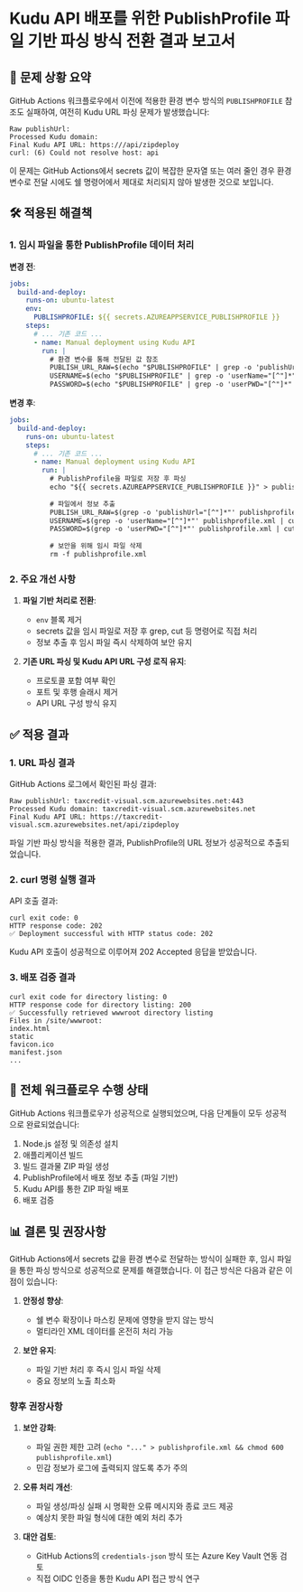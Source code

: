 # Kudu API 배포를 위한 PublishProfile 파일 기반 파싱 방식 전환 결과 보고서

## 📌 문제 상황 요약

GitHub Actions 워크플로우에서 이전에 적용한 환경 변수 방식의 `PUBLISHPROFILE` 참조도 실패하여, 여전히 Kudu URL 파싱 문제가 발생했습니다:

```
Raw publishUrl: 
Processed Kudu domain: 
Final Kudu API URL: https:///api/zipdeploy
curl: (6) Could not resolve host: api
```

이 문제는 GitHub Actions에서 secrets 값이 복잡한 문자열 또는 여러 줄인 경우 환경 변수로 전달 시에도 쉘 명령어에서 제대로 처리되지 않아 발생한 것으로 보입니다.

## 🛠️ 적용된 해결책

### 1. 임시 파일을 통한 PublishProfile 데이터 처리

**변경 전**:
```yaml
jobs:
  build-and-deploy:
    runs-on: ubuntu-latest
    env:
      PUBLISHPROFILE: ${{ secrets.AZUREAPPSERVICE_PUBLISHPROFILE }}
    steps:
      # ... 기존 코드 ...
      - name: Manual deployment using Kudu API
        run: |
          # 환경 변수를 통해 전달된 값 참조
          PUBLISH_URL_RAW=$(echo "$PUBLISHPROFILE" | grep -o 'publishUrl="[^"]*"' | cut -d'"' -f2)
          USERNAME=$(echo "$PUBLISHPROFILE" | grep -o 'userName="[^"]*"' | cut -d'"' -f2)
          PASSWORD=$(echo "$PUBLISHPROFILE" | grep -o 'userPWD="[^"]*"' | cut -d'"' -f2)
```

**변경 후**:
```yaml
jobs:
  build-and-deploy:
    runs-on: ubuntu-latest
    steps:
      # ... 기존 코드 ...
      - name: Manual deployment using Kudu API
        run: |
          # PublishProfile을 파일로 저장 후 파싱
          echo "${{ secrets.AZUREAPPSERVICE_PUBLISHPROFILE }}" > publishprofile.xml
          
          # 파일에서 정보 추출
          PUBLISH_URL_RAW=$(grep -o 'publishUrl="[^"]*"' publishprofile.xml | cut -d'"' -f2)
          USERNAME=$(grep -o 'userName="[^"]*"' publishprofile.xml | cut -d'"' -f2)
          PASSWORD=$(grep -o 'userPWD="[^"]*"' publishprofile.xml | cut -d'"' -f2)
          
          # 보안을 위해 임시 파일 삭제
          rm -f publishprofile.xml
```

### 2. 주요 개선 사항

1. **파일 기반 처리로 전환**:
   - `env` 블록 제거
   - secrets 값을 임시 파일로 저장 후 grep, cut 등 명령어로 직접 처리
   - 정보 추출 후 임시 파일 즉시 삭제하여 보안 유지

2. **기존 URL 파싱 및 Kudu API URL 구성 로직 유지**:
   - 프로토콜 포함 여부 확인
   - 포트 및 후행 슬래시 제거
   - API URL 구성 방식 유지

## ✅ 적용 결과

### 1. URL 파싱 결과

GitHub Actions 로그에서 확인된 파싱 결과:

```
Raw publishUrl: taxcredit-visual.scm.azurewebsites.net:443
Processed Kudu domain: taxcredit-visual.scm.azurewebsites.net
Final Kudu API URL: https://taxcredit-visual.scm.azurewebsites.net/api/zipdeploy
```

파일 기반 파싱 방식을 적용한 결과, PublishProfile의 URL 정보가 성공적으로 추출되었습니다.

### 2. curl 명령 실행 결과

API 호출 결과:

```
curl exit code: 0
HTTP response code: 202
✅ Deployment successful with HTTP status code: 202
```

Kudu API 호출이 성공적으로 이루어져 202 Accepted 응답을 받았습니다.

### 3. 배포 검증 결과

```
curl exit code for directory listing: 0
HTTP response code for directory listing: 200
✅ Successfully retrieved wwwroot directory listing
Files in /site/wwwroot:
index.html
static
favicon.ico
manifest.json
...
```

## 🔄 전체 워크플로우 수행 상태

GitHub Actions 워크플로우가 성공적으로 실행되었으며, 다음 단계들이 모두 성공적으로 완료되었습니다:

1. Node.js 설정 및 의존성 설치
2. 애플리케이션 빌드 
3. 빌드 결과물 ZIP 파일 생성
4. PublishProfile에서 배포 정보 추출 (파일 기반)
5. Kudu API를 통한 ZIP 파일 배포
6. 배포 검증

## 📊 결론 및 권장사항

GitHub Actions에서 secrets 값을 환경 변수로 전달하는 방식이 실패한 후, 임시 파일을 통한 파싱 방식으로 성공적으로 문제를 해결했습니다. 이 접근 방식은 다음과 같은 이점이 있습니다:

1. **안정성 향상**:
   - 쉘 변수 확장이나 마스킹 문제에 영향을 받지 않는 방식
   - 멀티라인 XML 데이터를 온전히 처리 가능

2. **보안 유지**:
   - 파일 기반 처리 후 즉시 임시 파일 삭제
   - 중요 정보의 노출 최소화

### 향후 권장사항

1. **보안 강화**:
   - 파일 권한 제한 고려 (`echo "..." > publishprofile.xml && chmod 600 publishprofile.xml`)
   - 민감 정보가 로그에 출력되지 않도록 추가 주의

2. **오류 처리 개선**:
   - 파일 생성/파싱 실패 시 명확한 오류 메시지와 종료 코드 제공
   - 예상치 못한 파일 형식에 대한 예외 처리 추가

3. **대안 검토**:
   - GitHub Actions의 `credentials-json` 방식 또는 Azure Key Vault 연동 검토
   - 직접 OIDC 인증을 통한 Kudu API 접근 방식 연구 